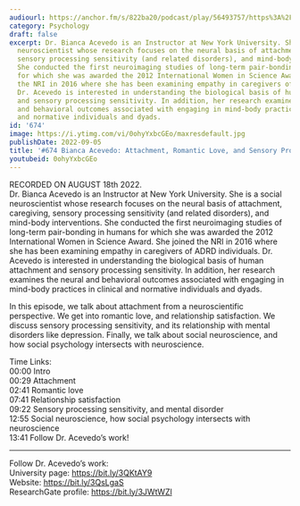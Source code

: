 ```yaml
---
audiourl: https://anchor.fm/s/822ba20/podcast/play/56493757/https%3A%2F%2Fd3ctxlq1ktw2nl.cloudfront.net%2Fstaging%2F2022-7-22%2Fe19fa54d-cbdd-1b6d-0dd2-af691410691b.m4a
category: Psychology
draft: false
excerpt: Dr. Bianca Acevedo is an Instructor at New York University. She is a social
  neuroscientist whose research focuses on the neural basis of attachment, caregiving,
  sensory processing sensitivity (and related disorders), and mind-body interventions.
  She conducted the first neuroimaging studies of long-term pair-bonding in humans
  for which she was awarded the 2012 International Women in Science Award. She joined
  the NRI in 2016 where she has been examining empathy in caregivers of ADRD individuals.
  Dr. Acevedo is interested in understanding the biological basis of human attachment
  and sensory processing sensitivity. In addition, her research examines the neural
  and behavioral outcomes associated with engaging in mind-body practices in clinical
  and normative individuals and dyads.
id: '674'
image: https://i.ytimg.com/vi/0ohyYxbcGEo/maxresdefault.jpg
publishDate: 2022-09-05
title: '#674 Bianca Acevedo: Attachment, Romantic Love, and Sensory Processing Sensitivity'
youtubeid: 0ohyYxbcGEo
---
```

<div class="timelinks">

RECORDED ON AUGUST 18th 2022.  
Dr. Bianca Acevedo is an Instructor at New York University. She is a social neuroscientist whose research focuses on the neural basis of attachment, caregiving, sensory processing sensitivity (and related disorders), and mind-body interventions. She conducted the first neuroimaging studies of long-term pair-bonding in humans for which she was awarded the 2012 International Women in Science Award. She joined the NRI in 2016 where she has been examining empathy in caregivers of ADRD individuals. Dr. Acevedo is interested in understanding the biological basis of human attachment and sensory processing sensitivity. In addition, her research examines the neural and behavioral outcomes associated with engaging in mind-body practices in clinical and normative individuals and dyads.

In this episode, we talk about attachment from a neuroscientific perspective. We get into romantic love, and relationship satisfaction. We discuss sensory processing sensitivity, and its relationship with mental disorders like depression. Finally, we talk about social neuroscience, and how social psychology intersects with neuroscience.

Time Links:  
<time>00:00</time> Intro  
<time>00:29</time> Attachment  
<time>02:41</time> Romantic love  
<time>07:41</time> Relationship satisfaction  
<time>09:22</time> Sensory processing sensitivity, and mental disorder  
<time>12:55</time> Social neuroscience, how social psychology intersects with neuroscience  
<time>13:41</time> Follow Dr. Acevedo’s work!

---

Follow Dr. Acevedo’s work:  
University page: https://bit.ly/3QKtAY9  
Website: https://bit.ly/3QsLgaS  
ResearchGate profile: https://bit.ly/3JWtWZl
</div>

